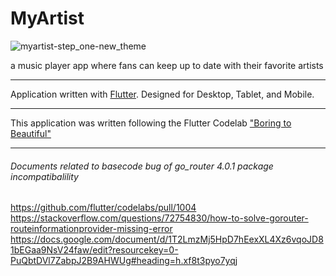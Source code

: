 # MyArtist
![myartist-step_one-new_theme](https://user-images.githubusercontent.com/79285555/176287360-272c9664-0cb2-472f-b8c3-6f44ba510ce4.png)

a music player app where fans can keep up to date with their favorite artists

---

Application written with [Flutter](https://flutter.dev/).
Designed for Desktop, Tablet, and Mobile.

---

This application was written following the Flutter Codelab ["Boring to Beautiful"](https://codelabs.developers.google.com/codelabs/flutter-boring-to-beautiful#0)

---

###### Documents related to basecode bug of go_router 4.0.1 package incompatibalility 
https://github.com/flutter/codelabs/pull/1004
https://stackoverflow.com/questions/72754830/how-to-solve-gorouter-routeinformationprovider-missing-error
https://docs.google.com/document/d/1T2LmzMj5HpD7hEexXL4Xz6vqoJD81bEGaa9NsV24faw/edit?resourcekey=0-PuQbtDVl7ZabpJ2B9AHWUg#heading=h.xf8t3pyo7yqj
